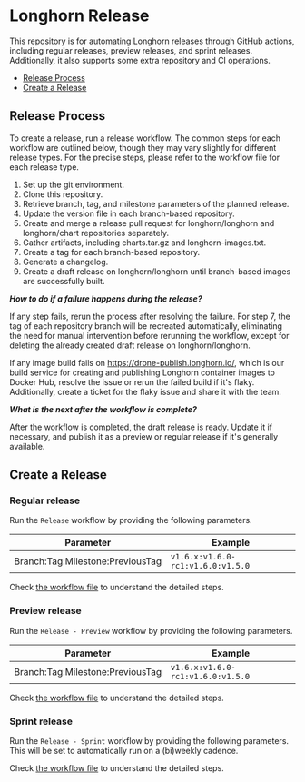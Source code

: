 # Longhorn Release

This repository is for automating Longhorn releases through GitHub actions, including regular releases, preview releases, and sprint releases.
Additionally, it also supports some extra repository and CI operations.

* [Release Process](#release-process)
* [Create a Release](#create-a-release)

## Release Process

To create a release, run a release workflow. The common steps for each workflow are outlined below, though they may vary slightly for different release types.
For the precise steps, please refer to the workflow file for each release type.

1. Set up the git environment.
2. Clone this repository.
3. Retrieve branch, tag, and milestone parameters of the planned release.
4. Update the version file in each branch-based repository.
5. Create and merge a release pull request for longhorn/longhorn and longhorn/chart repositories separately.
6. Gather artifacts, including charts.tar.gz and longhorn-images.txt.
7. Create a tag for each branch-based repository.
8. Generate a changelog.
9. Create a draft release on longhorn/longhorn until branch-based images are successfully built.

*__How to do if a failure happens during the release?__*

If any step fails, rerun the process after resolving the failure.
For step 7, the tag of each repository branch will be recreated automatically,
eliminating the need for manual intervention before rerunning the workflow, except for deleting the already created draft release on longhorn/longhorn.

If any image build fails on https://drone-publish.longhorn.io/,
which is our build service for creating and publishing Longhorn container images to Docker Hub, resolve the issue or rerun the failed build if it's flaky.
Additionally, create a ticket for the flaky issue and share it with the team.

*__What is the next after the workflow is complete?__*

After the workflow is completed, the draft release is ready. Update it if necessary, and publish it as a preview or regular release if it's generally available.

## Create a Release

### Regular release

Run the `Release` workflow by providing the following parameters.

| Parameter                         | Example                           |
| --------------------------------- | --------------------------------- |
| Branch:Tag:Milestone:PreviousTag  | `v1.6.x:v1.6.0-rc1:v1.6.0:v1.5.0` |

Check [the workflow file](.github/workflows/release.yml) to understand the detailed steps.

### Preview release

Run the `Release - Preview` workflow by providing the following parameters.

| Parameter                         | Example                           |
| --------------------------------- | --------------------------------- |
| Branch:Tag:Milestone:PreviousTag  | `v1.6.x:v1.6.0-rc1:v1.6.0:v1.5.0` |

Check [the workflow file](.github/workflows/release-preview.yml) to understand the detailed steps.

### Sprint release

Run the `Release - Sprint` workflow by providing the following parameters. This will be set to automatically run on a (bi)weekly cadence.

Check [the workflow file](.github/workflows/release-sprint.yml) to understand the detailed steps.
